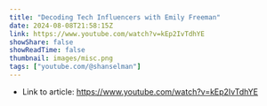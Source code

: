 ```yaml
---
title: "Decoding Tech Influencers with Emily Freeman"
date: 2024-08-08T21:58:15Z
link: https://www.youtube.com/watch?v=kEp2IvTdhYE
showShare: false
showReadTime: false
thumbnail: images/misc.png
tags: ["youtube.com/@shanselman"]
---
```



- Link to article: https://www.youtube.com/watch?v=kEp2IvTdhYE
